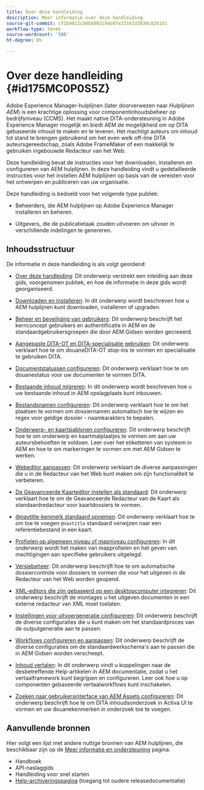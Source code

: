 ```yaml
---
title: Over deze handleiding
description: Meer informatie over deze handleiding
source-git-commit: cf1b9812cb6bb00319eb8fe23162d3830c82b1b1
workflow-type: tm+mt
source-wordcount: '586'
ht-degree: 0%

---
```



# Over deze handleiding {#id175MC0P0S5Z}

Adobe Experience Manager-hulplijnen \(later doorverwezen naar *Hulplijnen AEM*\) is een krachtige oplossing voor componentinhoudsbeheer op bedrijfsniveau \(CCMS\). Het maakt native DITA-ondersteuning in Adobe Experience Manager mogelijk en biedt AEM de mogelijkheid om op DITA gebaseerde inhoud te maken en te leveren. Het machtigt auteurs om inhoud tot stand te brengen gebruikend om het even welk off-line DITA auteursgereedschap, zoals Adobe FrameMaker of een makkelijk te gebruiken ingebouwde Redacteur van het Web.

Deze handleiding bevat de instructies voor het downloaden, installeren en configureren van AEM hulplijnen. In deze handleiding vindt u gedetailleerde instructies voor het instellen AEM hulplijnen op basis van de vereisten voor het ontwerpen en publiceren van uw organisatie.

Deze handleiding is bedoeld voor het volgende type publiek:

- Beheerders, die AEM hulplijnen op Adobe Experience Manager installeren en beheren.

- Uitgevers, die de publicatietaak zouden uitvoeren om uitvoer in verschillende indelingen te genereren.


## Inhoudsstructuur

De informatie in deze handleiding is als volgt geordend:

- [Over deze handleiding](#id175MC0P0S5Z): Dit onderwerp verstrekt een inleiding aan deze gids, voorgenomen publiek, en hoe de informatie in deze gids wordt georganiseerd.

- [Downloaden en installeren](download-install.md#): In dit onderwerp wordt beschreven hoe u AEM hulplijnen kunt downloaden, installeren of upgraden.

- [Beheer en beveiliging van gebruikers](user-admin-sec.md#): Dit onderwerp beschrijft het kernconcept gebruikers en authentificatie in AEM en de standaardgebruikersgroepen die door AEM Gidsen worden gecreeerd.

- [Aangepaste DITA-OT en DITA-specialisatie gebruiken](dita-ot-specialization.md#): Dit onderwerp verklaart hoe te om douaneDITA-OT stop-ins te vormen en specialisatie te gebruiken DITA.

- [Documentstatussen configureren](customize-doc-state.md#): Dit onderwerp verklaart hoe te om douanestatus voor uw documenten te vormen DITA.

- [Bestaande inhoud migreren](migrate-content.md#): In dit onderwerp wordt beschreven hoe u uw bestaande inhoud in AEM opslagplaats kunt inbouwen.

- [Bestandsnamen configureren](conf-file-names.md#): Dit onderwerp verklaart hoe te om het plaatsen te vormen om dossiernamen automatisch toe te wijzen en regex voor geldige dossier - naamkarakters te bepalen.

- [Onderwerp- en kaartsjablonen configureren](conf-template-tags.md#): Dit onderwerp beschrijft hoe te om onderwerp en kaartmalplaatjes te vormen om aan uw auteursbehoeften te voldoen. Leer over het etiketteren van systeem in AEM en hoe te om markeringen te vormen om met AEM Gidsen te werken.

- [Webeditor aanpassen](conf-web-editor.md#): Dit onderwerp verklaart de diverse aanpassingen die u in de Redacteur van het Web kunt maken om zijn functionaliteit te verbeteren.

- [De Geavanceerde Kaarteditor instellen als standaard](conf-map-editor.md#id194GHE0I0CW): Dit onderwerp verklaart hoe te om de Geavanceerde Redacteur van de Kaart als standaardredacteur voor kaartdossiers te vormen.

- [@navtitle-kenmerk standaard opnemen](auto-add-navtitle.md#): Dit onderwerp verklaart hoe te om toe te voegen `@navtitle` standaard verwijzen naar een referentiebestand in een kaart.

- [Profielen op algemeen niveau of mapniveau configureren](conf-folder-level.md#): In dit onderwerp wordt het maken van mapprofielen en het geven van machtigingen aan specifieke gebruikers uitgelegd.

- [Versiebeheer](version-management.md#): Dit onderwerp beschrijft hoe te om automatische dossiercontrole voor dossiers te vormen die voor het uitgeven in de Redacteur van het Web worden geopend.

- [XML-editors die zijn gebaseerd op een desktopcomputer integreren](integrate-desktop-editors.md#): Dit onderwerp beschrijft de montages u het uitgeven documenten in een externe redacteur van XML moet toelaten.

- [Instellingen voor uitvoergeneratie configureren](conf-output-generation.md#): Dit onderwerp beschrijft de diverse configuraties die u kunt maken om het standaardproces van de outputgeneratie aan te passen.

- [Workflows configureren en aanpassen](customize-workflows.md#): Dit onderwerp beschrijft de diverse configuraties om de standaardwerkschema&#39;s aan te passen die in AEM Gidsen worden verscheept.

- [Inhoud vertalen](translation.md#): In dit onderwerp vindt u koppelingen naar de desbetreffende Help-artikelen in AEM documentatie, zodat u het vertaalframework kunt begrijpen en configureren. Leer ook hoe u op componenten gebaseerde vertaalworkflows kunt inschakelen.

- [Zoeken naar gebruikersinterface van AEM Assets configureren](conf-dita-search.md#): Dit onderwerp beschrijft hoe te om DITA inhoudsonderzoek in Activa UI te vormen en uw douanekenmerken in onderzoek toe te voegen.


## Aanvullende bronnen

Hier volgt een lijst met andere nuttige bronnen van AEM hulplijnen, die beschikbaar zijn op de [Meer informatie en ondersteuning](https://helpx.adobe.com/support/xml-documentation-for-experience-manager.html) pagina:

- Handboek
- API-naslaggids
- Handleiding voor snel starten
- [Help-archiveringspagina](https://helpx.adobe.com/xml-documentation-for-experience-manager/archive.html) \(toegang tot oudere releasedocumentatie\)

